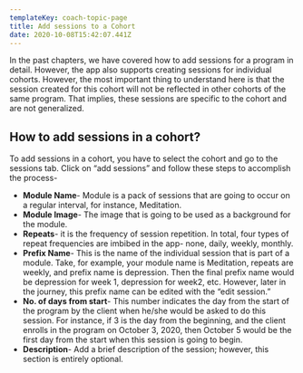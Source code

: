 ```yaml
---
templateKey: coach-topic-page
title: Add sessions to a Cohort
date: 2020-10-08T15:42:07.441Z
---
```

In the past chapters, we have covered how to add sessions for a program in detail. However, the app also supports creating sessions for individual cohorts. However, the most important thing to understand here is that the session created for this cohort will not be reflected in other cohorts of the same program. That implies, these sessions are specific to the cohort and are not generalized. 

## How to add sessions in a cohort?

To add sessions in a cohort, you have to select the cohort and go to the sessions tab. Click on “add sessions” and follow these steps to accomplish the process-

* **Module Name**- Module is a pack of sessions that are going to occur on a regular interval, for instance, Meditation. 
* **Module Image**- The image that is going to be used as a background for the module.
* **Repeats**- it is the frequency of session repetition. In total, four types of repeat frequencies are imbibed in the app- none, daily, weekly, monthly. 
* **Prefix Name**- This is the name of the individual session that is part of a module. Take, for example, your module name is Meditation, repeats are weekly, and prefix name is depression. Then the final prefix name would be depression for week 1, depression for week2, etc. However, later in the journey, this prefix name can be edited with the “edit session.”
* **No. of days from start**- This number indicates the day from the start of the program by the client when he/she would be asked to do this session. For instance, if 3 is the day from the beginning, and the client enrolls in the program on October 3, 2020, then October 5 would be the first day from the start when this session is going to begin. 
* **Description**- Add a brief description of the session; however, this section is entirely optional.
